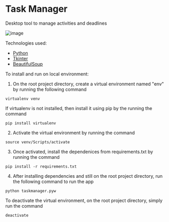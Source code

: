 # Task Manager

Desktop tool to manage activities and deadlines

![image](https://github.com/afutofu/task-manager/assets/37662909/28470167-87b5-4f91-9fa9-fee45f790d2e)

Technologies used:

- [Python](https://www.python.org/)
- [Tkinter](https://docs.python.org/3/library/tkinter.html)
- [BeautifulSoup](https://pypi.org/project/beautifulsoup4/)

To install and run on local environment:

1. On the root project directory, create a virtual environment named "env" by running the following command

```
virtualenv venv
```

If virtualenv is not installed, then install it using pip by the running the command

```
pip install virtualenv
```

2. Activate the virtual environment by running the command

```
source venv/Scripts/activate
```

3. Once activated, install the dependenices from requirements.txt by running the command

```
pip install -r requirements.txt
```

4. After installing dependencies and still on the root project directory, run the following command to run the app

```
python taskmanager.pyw
```

To deactivate the virtual environment, on the root project directory, simply run the command

```
deactivate
```
